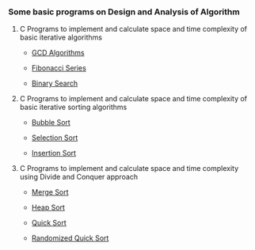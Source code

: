 ### Some basic programs on Design and Analysis of Algorithm


1. C Programs to implement and calculate space and time complexity of basic iterative algorithms
   - [GCD Algorithms](https://github.com/Pragya2056/Design-and-Analysis-of-Algorithm/blob/master/Implement%20and%20calculate%20space%20and%20time%20complexity%20of%20Basic%20Interative%20algorithms/GCD-Algorithm.c)

   - [Fibonacci Series](https://github.com/Pragya2056/Design-and-Analysis-of-Algorithm/blob/master/Implement%20and%20calculate%20space%20and%20time%20complexity%20of%20Basic%20Interative%20algorithms/Fibonacci-Sequence.c)

   - [Binary Search](https://github.com/Pragya2056/Design-and-Analysis-of-Algorithm/blob/master/Implement%20and%20calculate%20space%20and%20time%20complexity%20of%20Basic%20Interative%20algorithms/Binary-Search.c)


2. C Programs to implement and calculate space and time complexity of basic iterative sorting algorithms
    - [Bubble Sort](https://github.com/Pragya2056/Design-and-Analysis-of-Algorithm/blob/master/Implement%20and%20calculate%20space%20and%20time%20complexity%20of%20basic%20iterative%20sorting%20algortihm/Bubble-Sort.c)

    - [Selection Sort](https://github.com/Pragya2056/Design-and-Analysis-of-Algorithm/blob/master/Implement%20and%20calculate%20space%20and%20time%20complexity%20of%20basic%20iterative%20sorting%20algortihm/Selection-Sort.c)

    - [Insertion Sort](https://github.com/Pragya2056/Design-and-Analysis-of-Algorithm/blob/master/Implement%20and%20calculate%20space%20and%20time%20complexity%20of%20basic%20iterative%20sorting%20algortihm/Insertion-Sort.c)


3. C Programs to implement and calculate space and time complexity using Divide and Conquer approach
    - [Merge Sort](https://github.com/Pragya2056/Design-and-Analysis-of-Algorithm/blob/master/Implement%20and%20Calculate%20space%20and%20timexomplexity%20with%20Divide%20and%20Conquer%20approach/Merge-Sort.c)

    - [Heap Sort](https://github.com/Pragya2056/Design-and-Analysis-of-Algorithm/blob/master/Implement%20and%20Calculate%20space%20and%20timexomplexity%20with%20Divide%20and%20Conquer%20approach/Heap-Sort.c)

    - [Quick Sort](https://github.com/Pragya2056/Design-and-Analysis-of-Algorithm/blob/master/Implement%20and%20Calculate%20space%20and%20timexomplexity%20with%20Divide%20and%20Conquer%20approach/Quick-Sort.c)
    
    - [Randomized Quick Sort](https://github.com/Pragya2056/Design-and-Analysis-of-Algorithm/blob/master/Implement%20and%20Calculate%20space%20and%20timexomplexity%20with%20Divide%20and%20Conquer%20approach/Randomized-quick-sort.c)